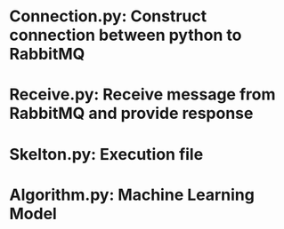 # Connection.py: Construct connection between python to RabbitMQ
# Receive.py: Receive message from RabbitMQ and provide response
# Skelton.py: Execution file
# Algorithm.py: Machine Learning Model
